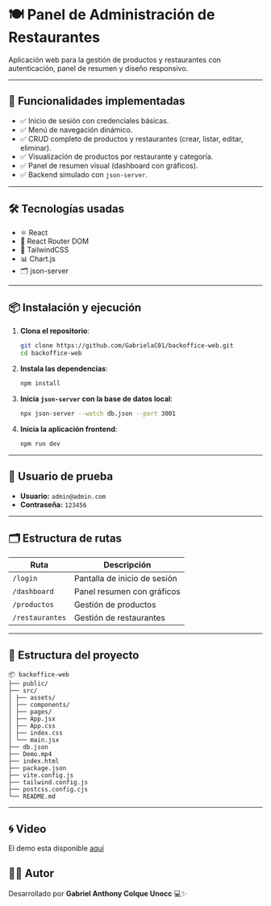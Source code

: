 # 🍽️ Panel de Administración de Restaurantes

Aplicación web para la gestión de productos y restaurantes con autenticación, panel de resumen y diseño responsivo.

---

## 🚀 Funcionalidades implementadas

- ✅ Inicio de sesión con credenciales básicas.
- ✅ Menú de navegación dinámico.
- ✅ CRUD completo de productos y restaurantes (crear, listar, editar, eliminar).
- ✅ Visualización de productos por restaurante y categoría.
- ✅ Panel de resumen visual (dashboard con gráficos).
- ✅ Backend simulado con `json-server`.

---

## 🛠️ Tecnologías usadas

- ⚛️ React
- 🔄 React Router DOM
- 💅 TailwindCSS
- 📊 Chart.js
- 🗂️ json-server


---

## 📦 Instalación y ejecución

1. **Clona el repositorio**:

   ```bash
   git clone https://github.com/GabrielaC01/backoffice-web.git
   cd backoffice-web
   ```

2. **Instala las dependencias**:

   ```bash
   npm install
   ```

3. **Inicia `json-server` con la base de datos local**:

   ```bash
   npx json-server --watch db.json --port 3001
   ```

4. **Inicia la aplicación frontend**:

   ```bash
   npm run dev
   ```

---

## 🧪 Usuario de prueba

- **Usuario:** `admin@admin.com`  
- **Contraseña:** `123456`

---

## 🗂️ Estructura de rutas

| Ruta            | Descripción                  |
|-----------------|------------------------------|
| `/login`        | Pantalla de inicio de sesión |
| `/dashboard`    | Panel resumen con gráficos   |
| `/productos`    | Gestión de productos         |
| `/restaurantes` | Gestión de restaurantes      |

---

## 📁 Estructura del proyecto

```
📦 backoffice-web
├── public/
├── src/
│ ├── assets/
│ ├── components/
│ ├── pages/
│ ├── App.jsx
│ ├── App.css
│ ├── index.css
│ └── main.jsx
├── db.json
├── Demo.mp4
├── index.html
├── package.json
├── vite.config.js
├── tailwind.config.js
├── postcss.config.cjs
└── README.md
```

---

## 🌀 Video

El demo esta disponible [aquí](https://drive.google.com/file/d/1q42S_5j2nm5nfb3cgErvVFaUT-kLyMuv/view?usp=sharing)
  
## 🙋‍♀️ Autor

Desarrollado por **Gabriel Anthony Colque Unocc** 💻✨
